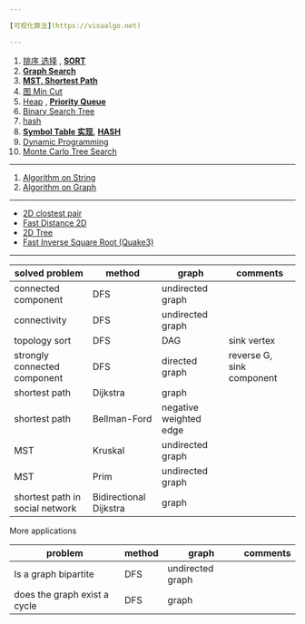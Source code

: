 ```yaml
---

[可视化算法](https://visualgo.net)

---
```


 1. [排序 选择](Algorithm_12.md)  , [**SORT**](AlgorithmI.md)
 2. [**Graph Search**](AlgorithmII_Graph.md) 
 3. [**MST, Shortest Path**](AlgorithmII_MST.md) 
 4. [图 Min Cut](Algorithm_GraphMinCut.md) 
 5. [Heap](Algorithm_Heap.md) , [**Priority Queue**](AlgorithmI_PQ.md)
 6. [Binary Search Tree](Algorithm_BinarySearchTree.md) 
 7. [hash](Algorithm_hash.md)
 8. [**Symbol Table 实现**](AlgorithmI_SmybolTables.md), [**HASH**](AlgorithmI_HashTables.md)
 9. [Dynamic Programming](DynamicProgramming.md)
 10. [Monte Carlo Tree Search](mcts.md)

---
 

 1. [Algorithm on String](Algorithm_On_Strings.md)
 1. [Algorithm on Graph](Algorithm_On_Graphcs.md)


---

- [2D clostest pair](Algorithm_closestPair.md) 
- [Fast Distance 2D](Algorithm_fastdistance2D.md)
- [2D Tree](2dTree.md)
- [Fast Inverse Square Root (Quake3)](fastinversesqrt.md)

---

solved problem | method | graph | comments
--- | --- | --- | --- 
connected component | DFS   | undirected graph
connectivity    | DFS   | undirected graph
topology sort   | DFS | DAG  | sink vertex
strongly connected component    | DFS   | directed graph | reverse G,  sink component
shortest path | Dijkstra  | graph
shortest path | Bellman-Ford  | negative weighted edge
MST | Kruskal  | undirected graph
MST | Prim  | undirected graph
shortest path in social network | Bidirectional Dijkstra  | graph


More applications 

problem | method | graph | comments
--- | --- | ---  | --- 
Is a graph bipartite  | DFS | undirected graph
does the graph exist a cycle  | DFS | graph

